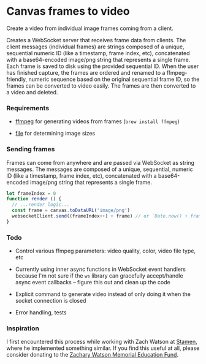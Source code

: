 # Canvas frames to video

Create a video from individual image frames coming from a client.

Creates a WebSocket server that receives frame data from clients. The
client messages (individual frames) are strings composed of a unique,
sequential numeric ID (like a timestamp, frame index, etc), concatenated with
a base64-encoded image/png string that represents a single frame. Each frame
is saved to disk using the provided sequential ID. When the user has finished
capture, the frames are ordered and renamed to a ffmpeg-friendly, numeric
sequence based on the original sequential frame ID, so the frames can be
converted to video easily. The frames are then converted to a video and deleted.

### Requirements

- [ffmpeg](https://ffmpeg.org/) for generating videos from frames (`brew install ffmpeg`)

- [file](https://linux.die.net/man/1/file) for determining image sizes

### Sending frames

Frames can come from anywhere and are passed via WebSocket as string messages. The
messages are composed of a unique, sequential, numeric ID (like a timestamp,
frame index, etc), concatenated with a base64-encoded image/png string that
represents a single frame.

```js
let frameIndex = 0
function render () {
  // ...render logic...
  const frame = canvas.toDataURL('image/png')
  websocketClient.send((frameIndex++) + frame) // or `Date.now() + frame`, etc
}
```

### Todo

- Control various ffmpeg parameters: video quality, color, video file type, etc

- Currently using inner async functions in WebSocket event handlers because I'm
not sure if the `ws` library can gracefully accept/handle async event
callbacks – figure this out and clean up the code

- Explicit command to generate video instead of only doing it when the socket
connection is closed

- Error handling, tests

### Inspiration

I first encountered this process while working with Zach Watson at
[Stamen](https://stamen.com), where he implemented something similar. If you find
this useful at all, please consider donating to the
[Zachary Watson Memorial Education Fund](https://grayarea.org/initiative/zachary-watson-memorial-education-fellowship/).
